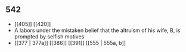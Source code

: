 ## 542
- [[405]] [[420]] 
- A labors under the mistaken belief that the altruism of his wife, B, is prompted by selfish motives
- [[377 | 377a]] [[386]] [[391]] [[555 | 555a, b]] 

